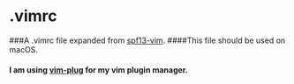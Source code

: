 # .vimrc
###A .vimrc file expanded from [spf13-vim](https://github.com/spf13/spf13-vim).
####This file should be used on macOS.
#### I am using [vim-plug](https://github.com/junegunn/vim-plug) for my vim plugin manager.
